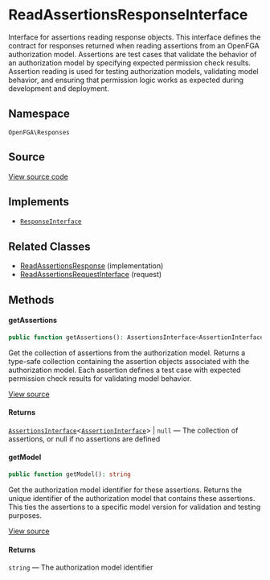 # ReadAssertionsResponseInterface

Interface for assertions reading response objects. This interface defines the contract for responses returned when reading assertions from an OpenFGA authorization model. Assertions are test cases that validate the behavior of an authorization model by specifying expected permission check results. Assertion reading is used for testing authorization models, validating model behavior, and ensuring that permission logic works as expected during development and deployment.

## Namespace
`OpenFGA\Responses`

## Source
[View source code](https://github.com/evansims/openfga-php/blob/main/src/Responses/ReadAssertionsResponseInterface.php)

## Implements
* [`ResponseInterface`](ResponseInterface.md)

## Related Classes
* [ReadAssertionsResponse](Responses/ReadAssertionsResponse.md) (implementation)
* [ReadAssertionsRequestInterface](Requests/ReadAssertionsRequestInterface.md) (request)

## Methods

#### getAssertions

```php
public function getAssertions(): AssertionsInterface<AssertionInterface>|null
```

Get the collection of assertions from the authorization model. Returns a type-safe collection containing the assertion objects associated with the authorization model. Each assertion defines a test case with expected permission check results for validating model behavior.

[View source](https://github.com/evansims/openfga-php/blob/main/src/Responses/ReadAssertionsResponseInterface.php#L46)

#### Returns
[`AssertionsInterface`](Models/Collections/AssertionsInterface.md)&lt;[`AssertionInterface`](Models/AssertionInterface.md)&gt; &#124; `null` — The collection of assertions, or null if no assertions are defined
#### getModel

```php
public function getModel(): string
```

Get the authorization model identifier for these assertions. Returns the unique identifier of the authorization model that contains these assertions. This ties the assertions to a specific model version for validation and testing purposes.

[View source](https://github.com/evansims/openfga-php/blob/main/src/Responses/ReadAssertionsResponseInterface.php#L57)

#### Returns
`string` — The authorization model identifier
